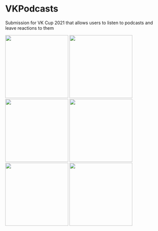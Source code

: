 # VKPodcasts
Submission for VK Cup 2021 that allows users to listen to podcasts and leave reactions to them

<div style="display: inline-block;">
  <img width=200px src=https://i.imgur.com/wmElMgV.png>
  <img width=200px src=https://i.imgur.com/DKixaKw.png>
  <img width=200px src=https://i.imgur.com/NdQjqVV.png>
  <img width=200px src=https://i.imgur.com/ivV12Qr.png>
  <img width=200px src=https://i.imgur.com/Idi3lFp.png>
  <img width=200px src=https://i.imgur.com/2NSwbQK.png>
</div>
